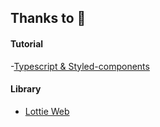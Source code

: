 ## Thanks to 🙏

#### Tutorial

-[Typescript & Styled-components](https://velog.io/@hwang-eunji/styled-component-typescript)

#### Library

- [Lottie Web](https://github.com/airbnb/lottie-web)

<!-- ## Artwork Copyrights 👨‍⚖️

This portfolio website displays my photographic artworks 'TWENTIES'. All copyrights belong to KyungHwan Kim. -->

